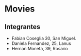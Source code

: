 # Movies
## Integrantes
- Fabian Coseglia 30, San Miguel.
- Daniela Fernandez, 25, Lanus
- Hernan Moneta, 39, Rosario

